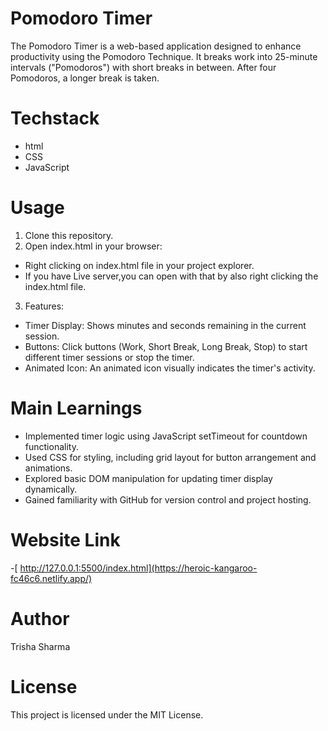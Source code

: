 # Pomodoro Timer

The Pomodoro Timer is a web-based application designed to enhance productivity using the Pomodoro Technique. It breaks work into 25-minute intervals ("Pomodoros") with short breaks in between. After four Pomodoros, a longer break is taken.

# Techstack
- html
- CSS 
- JavaScript

# Usage
1. Clone this repository.
2. Open index.html in your browser:

- Right clicking on index.html file in your project explorer.
- If you have Live server,you can open with that by also right clicking the index.html file.

3. Features:

- Timer Display: Shows minutes and seconds remaining in the current session.
- Buttons: Click buttons (Work, Short Break, Long Break, Stop) to start different timer sessions or stop the timer.
- Animated Icon: An animated icon visually indicates the timer's activity.

# Main Learnings
- Implemented timer logic using JavaScript setTimeout for countdown functionality.
- Used CSS for styling, including grid layout for button arrangement and animations.
- Explored basic DOM manipulation for updating timer display dynamically.
- Gained familiarity with GitHub for version control and project hosting.

# Website Link
-[ http://127.0.0.1:5500/index.html](https://heroic-kangaroo-fc46c6.netlify.app/)
# Author
Trisha Sharma

# License
This project is licensed under the MIT License.

